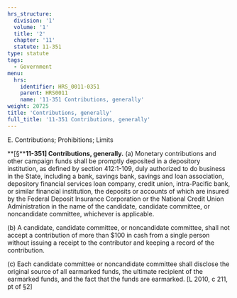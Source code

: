```yaml
---
hrs_structure:
  division: '1'
  volume: '1'
  title: '2'
  chapter: '11'
  statute: 11-351
type: statute
tags:
  - Government
menu:
  hrs:
    identifier: HRS_0011-0351
    parent: HRS0011
    name: '11-351 Contributions, generally'
weight: 20725
title: 'Contributions, generally'
full_title: '11-351 Contributions, generally'
---
```

E. Contributions; Prohibitions; Limits

**[§****11-351] Contributions, generally.** (a) Monetary contributions and other campaign funds shall be promptly deposited in a depository institution, as defined by section 412:1-109, duly authorized to do business in the State, including a bank, savings bank, savings and loan association, depository financial services loan company, credit union, intra-Pacific bank, or similar financial institution, the deposits or accounts of which are insured by the Federal Deposit Insurance Corporation or the National Credit Union Administration in the name of the candidate, candidate committee, or noncandidate committee, whichever is applicable.

(b) A candidate, candidate committee, or noncandidate committee, shall not accept a contribution of more than $100 in cash from a single person without issuing a receipt to the contributor and keeping a record of the contribution.

(c) Each candidate committee or noncandidate committee shall disclose the original source of all earmarked funds, the ultimate recipient of the earmarked funds, and the fact that the funds are earmarked. [L 2010, c 211, pt of §2]